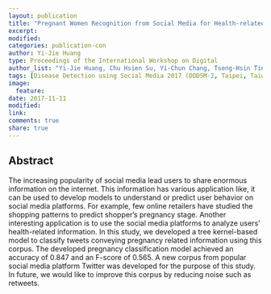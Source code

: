 ```yaml
---
layout: publication
title: "Pregnant Women Recognition from Social Media for Health-related Information Exploration"
excerpt:
modified:
categories: publication-con
author: Yi-Jie Huang
type: Proceedings of the International Workshop on Digital
author_list: "Yi-Jie Huang, Chu Hsien Su, Yi-Chun Chang, Tseng-Hsin Ting, Tzu-Yuan Fu, Rou-Min Wang, Hong-Jie Dai, Yung-Chun Chang, Jitendra Jonnagaddala, Wen- Lian Hsu (2017, Nov)"
tags: [Disease Detection using Social Media 2017 (DDDSM-2, Taipei, Taiwan. 本人為通訊作者]
image:
  feature:
date: 2017-11-11
modified: 
link: 
comments: true
share: true
---
```


## Abstract
The increasing popularity of social media lead users to share enormous information on the internet. This information has various application like, it can be used to develop models to understand or predict user behavior on social media platforms. For example, few online retailers have studied the shopping patterns to predict shopper’s pregnancy stage. Another interesting application is to use the social media platforms to analyze users’ health-related information. In this study, we developed a tree kernel-based model to classify tweets conveying pregnancy related information using this corpus. The developed pregnancy classification model achieved an accuracy of 0.847 and an F-score of 0.565. A new corpus from popular social media platform Twitter was developed for the purpose of this study. In future, we would like to improve this corpus by reducing noise such as retweets.
